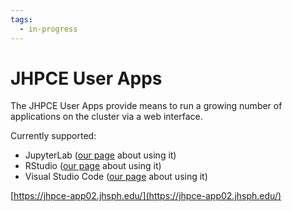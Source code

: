 ```yaml
---
tags:
  - in-progress
---
```

# JHPCE User Apps

The JHPCE User Apps provide means to run a growing number of applications on the cluster via a web interface.

Currently supported:

* JupyterLab ([our page](../sw/jupyter.md) about using it)
* RStudio ([our page](../sw/r-n-friends.md) about using it)
* Visual Studio Code ([our page](../sw/vscode.md) about using it)


[https://jhpce-app02.jhsph.edu/](https://jhpce-app02.jhsph.edu/)
